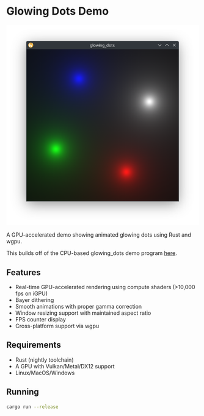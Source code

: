 # Glowing Dots Demo

![A screenshot of the program running](images/Screenshot_20250216_070241.png)

A GPU-accelerated demo showing animated glowing dots using Rust and wgpu.

This builds off of the CPU-based glowing_dots demo program [here](https://github.com/ed-2100/C-CPP-Monorepo).

## Features

- Real-time GPU-accelerated rendering using compute shaders (>10,000 fps on iGPU)
- Bayer dithering
- Smooth animations with proper gamma correction
- Window resizing support with maintained aspect ratio
- FPS counter display
- Cross-platform support via wgpu

## Requirements

- Rust (nightly toolchain)
- A GPU with Vulkan/Metal/DX12 support
- Linux/MacOS/Windows

## Running

```sh
cargo run --release
```
